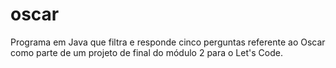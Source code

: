 # oscar
Programa em Java que filtra e responde cinco perguntas referente ao Oscar como parte de um projeto de final do módulo 2 para o Let's Code.
